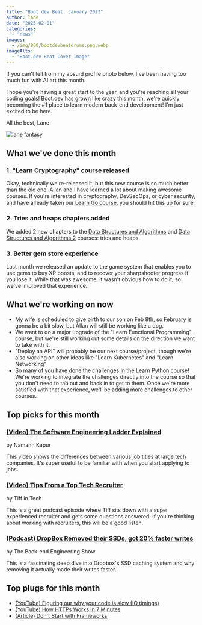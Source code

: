 ```yaml
---
title: "Boot.dev Beat. January 2023"
author: lane
date: "2023-02-01"
categories:
  - "news"
images:
  - /img/800/bootdevbeatdrums.png.webp
imageAlts:
  - "Boot.dev Beat Cover Image"
---
```


If you can't tell from my absurd profile photo below, I've been having too much fun with AI art this month.

I hope you're having a great start to the year, and you're reaching all your coding goals! Boot.dev has grown like crazy this month, we're quickly becoming the #1 place to learn modern back-end development! I'm just excited to be here.

All the best, Lane

![lane fantasy](/img/800/lane_fantasy_warrior.jpeg.webp)

## What we've done this month

### [1. "Learn Cryptography" course released](https://www.boot.dev/courses/learn-cryptography-golang)

Okay, technically we re-released it, but this new course is so much better than the old one. Allan and I have learned a lot about making awesome courses. If you're interested in cryptography, DevSecOps, or cyber security, and have already taken our [Learn Go course](https://www.boot.dev/courses/learn-golang), you should hit this up for sure.

### 2. Tries and heaps chapters added

We added 2 new chapters to the [Data Structures and Algorithms](https://www.boot.dev/courses/learn-data-structures-and-algorithms-python) and [Data Structures and Algorithms 2](https://www.boot.dev/courses/learn-data-structures-and-algorithms-python-2) courses: tries and heaps.

### 3. Better gem store experience

Last month we released an update to the game system that enables you to use gems to buy XP boosts, and to recover your sharpshooter progress if you lose it. While that was awesome, it wasn't obvious how to do it, so we've improved that experience.

## What we're working on now

- My wife is scheduled to give birth to our son on Feb 8th, so February is gonna be a bit slow, but Allan will still be working like a dog.
- We want to do a major upgrade of the "Learn Functional Programming" course, but we're still working out some details on the direction we want to take with it.
- "Deploy an API" will probably be our next course/project, though we're also working on other ideas like "Learn Kubernetes" and "Learn Networking"
- So many of you have done the challenges in the Learn Python course! We're working to integrate the challenges directly into the course so that you don't need to tab out and back in to get to them. Once we're more satisfied with that experience, we'll be adding more challenges to other courses.

## Top picks for this month

### [(Video) The Software Engineering Ladder Explained](https://www.youtube.com/watch?v=mea5HZHekpw)

by Namanh Kapur

This video shows the differences between various job titles at large tech companies. It's super useful to be familiar with when you start applying to jobs.

### [(Video) Tips From a Top Tech Recruiter](https://www.youtube.com/watch?v=DTBs2aoGPro)

by Tiff in Tech

This is a great podcast episode where Tiff sits down with a super experienced recruiter and gets some questions answered. If you're thinking about working with recruiters, this will be a good listen.

### [(Podcast) DropBox Removed their SSDs, got 20% faster writes](https://podcasts.apple.com/us/podcast/dropbox-removed-their-ssds-got-20-faster-writes/id1330350799?i=1000596267357)

by The Back-end Engineering Show

This is a fascinating deep dive into Dropbox's SSD caching system and why removing it actually made their writes faster.

## Top plugs for this month

- [(YouTube) Figuring our why your code is slow (IO timings)](https://www.youtube.com/watch?v=63Uo9Z_72M8)
- [(YouTube) How HTTPs Works in 7 Minutes](https://www.youtube.com/watch?v=0kwLpf6ms94)
- [(Article) Don't Start with Frameworks](https://blog.boot.dev/backend/dont-start-with-frameworks/)
